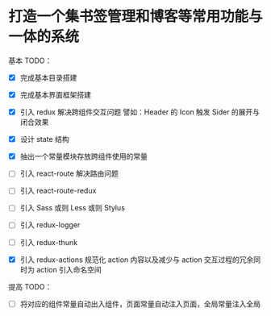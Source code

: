 # 打造一个集书签管理和博客等常用功能与一体的系统

基本 TODO：

- [x] 完成基本目录搭建
- [x] 完成基本界面框架搭建


- [x] 引入 redux 解决跨组件交互问题 
      譬如：Header 的 Icon 触发 Sider 的展开与闭合效果
- [x] 设计 state 结构
- [x] 抽出一个常量模块存放跨组件使用的常量
- [ ] 引入 react-route 解决路由问题
- [ ] 引入 react-route-redux
- [ ] 引入 Sass 或则 Less 或则 Stylus
- [ ] 引入 redux-logger 
- [ ] 引入 redux-thunk
- [x] 引入 redux-actions 规范化 action 内容以及减少与 action 交互过程的冗余同时为 action 引入命名空间



提高 TODO：

- [ ] 将对应的组件常量自动出入组件，页面常量自动注入页面，全局常量注入全局